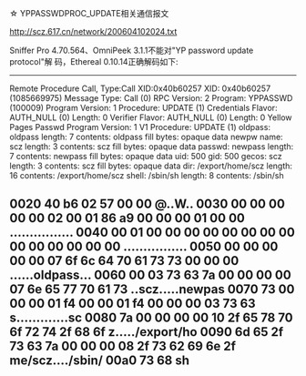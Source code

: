 ☆ YPPASSWDPROC_UPDATE相关通信报文

http://scz.617.cn/network/200604102024.txt

Sniffer Pro 4.70.564、OmniPeek 3.1.1不能对"YP password update protocol"解
码，Ethereal 0.10.14正确解码如下:

--------------------------------------------------------------------------
Remote Procedure Call, Type:Call XID:0x40b60257
    XID: 0x40b60257 (1085669975)
    Message Type: Call (0)
    RPC Version: 2
    Program: YPPASSWD (100009)
    Program Version: 1
    Procedure: UPDATE (1)
    Credentials
        Flavor: AUTH_NULL (0)
        Length: 0
    Verifier
        Flavor: AUTH_NULL (0)
        Length: 0
Yellow Pages Passwd
    Program Version: 1
    V1 Procedure: UPDATE (1)
    oldpass: oldpass
        length: 7
        contents: oldpass
        fill bytes: opaque data
    newpw
        name: scz
            length: 3
            contents: scz
            fill bytes: opaque data
        passwd: newpass
            length: 7
            contents: newpass
            fill bytes: opaque data
        uid: 500
        gid: 500
        gecos: scz
            length: 3
            contents: scz
            fill bytes: opaque data
        dir: /export/home/scz
            length: 16
            contents: /export/home/scz
        shell: /sbin/sh
            length: 8
            contents: /sbin/sh

0020                                40 b6 02 57 00 00             @..W..
0030  00 00 00 00 00 02 00 01 86 a9 00 00 00 01 00 00   ................
0040  00 01 00 00 00 00 00 00 00 00 00 00 00 00 00 00   ................
0050  00 00 00 00 00 07 6f 6c 64 70 61 73 73 00 00 00   ......oldpass...
0060  00 03 73 63 7a 00 00 00 00 07 6e 65 77 70 61 73   ..scz.....newpas
0070  73 00 00 00 01 f4 00 00 01 f4 00 00 00 03 73 63   s.............sc
0080  7a 00 00 00 00 10 2f 65 78 70 6f 72 74 2f 68 6f   z...../export/ho
0090  6d 65 2f 73 63 7a 00 00 00 08 2f 73 62 69 6e 2f   me/scz..../sbin/
00a0  73 68                                             sh
--------------------------------------------------------------------------
